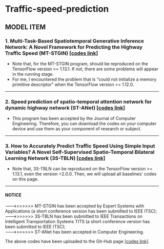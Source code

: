 # Traffic-speed-prediction

## MODEL ITEM
### 1. Multi-Task-Based Spatiotemporal Generative Inference Network: A Novel Framework for Predicting the Highway Traffic Speed (MT-STGIN) [[codes link]](https://github.com/zouguojian/Traffic-speed-prediction/tree/main/MT-STGIN)  
* Note that, for the MT-STGIN program, should be reproduced on the TensorFlow version >= 1.13.1. 
If not, there are some problems will appear in the running stage.
* For me, I encountered the problem that is "could not initialize a memory primitive descriptor"
 when the TensorFlow version == 1.12.0.
---

### 2. Speed prediction of spatio-temporal attention network for dynamic highway network (ST-ANet) [[codes link]](https://github.com/zouguojian/Traffic-speed-prediction/tree/main/ST-ANet)  
* This program has been accepted by the Journal of Computer Engineering. Therefore, you can download the codes on your
computer device and use them as your component of research or subject.
---

### 3. How to Accurately Predict Traffic Speed Using Simple Input Variables? A Novel Self-Supervised Spatio-Temporal Bilateral Learning Network (3S-TBLN) [[codes link]](https://github.com/zouguojian/Traffic-speed-prediction/tree/main/3S-TBLN)  
* Note that, 3S-TBLN can be reproduced on the TensorFlow version >= 1.13.1, even the version >2.0.0. Then, we will upload all baselines' codes on this page.  
---

#### NOTICE  
--->>>>>>> MT-STGIN has been accepted by Expert Systems with Applications (a short conference version has been submitted to IEEE ITSC);  
--->>>>>>> 3S-TBLN has been submitted to IEEE Transactions on Intelligent Transportation Systems TITS (a short conference version has been submitted to IEEE ITSC);   
--->>>>>>> ST-ANet has been accepted in Computer Engineering.

The above codes have been uploaded to the Git-Hub page [[codes link]](https://github.com/zouguojian/Traffic-speed-prediction).  
